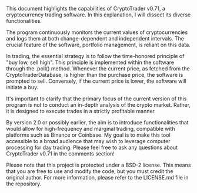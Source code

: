 This document highlights the capabilities of CryptoTrader v0.71, a 
cryptocurrency trading software. In this explanation, I will dissect its diverse functionalities.

The program continuously monitors the current values of cryptocurrencies and logs them 
at both change-dependent and independent intervals. The crucial feature of the software, 
portfolio management, is reliant on this data.

In trading, the essential strategy is to follow the time-honored principle of 
"buy low, sell high". This principle is implemented within the software through
the .poll() method. Whenever the current price, as fetched from the CryptoTraderDatabase,
is higher than the purchase price, the software is prompted to sell. Conversely, if the 
current price is lower, the software will initiate a buy.

It's important to clarify that the primary focus of the current version of this program
is not to conduct an in-depth analysis of the crypto market. Rather, it is designed to
execute trades in a strictly profitable manner.

By version 2.0 or possibly earlier, the aim is to introduce functionalities that would
allow for high-frequency and marginal trading, compatible with platforms such as Binance
or Coinbase. My goal is to make this tool accessible to a broad audience that may wish 
to leverage computer processing for day trading. Please feel free to ask any questions
about CryptoTrader v0.71 in the comments section!

Please note that this project is protected under a BSD-2 license. This means that you
are free to use and modify the code, but you must credit the original author. For more
information, please refer to the LICENSE.md file in the repository.
